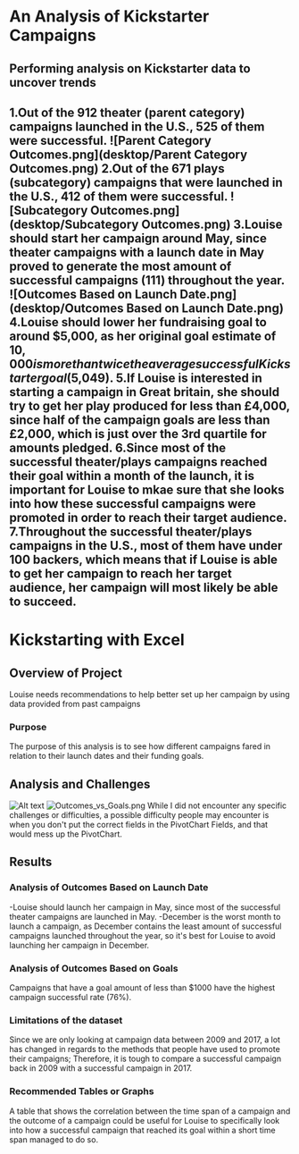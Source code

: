 # An Analysis of Kickstarter Campaigns
Performing analysis on Kickstarter data to uncover trends
---
1.Out of the 912 theater (parent category) campaigns launched in the U.S., 525 of them were successful.
![Parent Category Outcomes.png](desktop/Parent Category Outcomes.png)
2.Out of the 671 plays (subcategory) campaigns that were launched in the U.S., 412 of them were successful.
![Subcategory Outcomes.png](desktop/Subcategory Outcomes.png)
3.Louise should start her campaign around May, since theater campaigns with a launch date in May proved to generate the most amount of successful campaigns (111) throughout the year.
![Outcomes Based on Launch Date.png](desktop/Outcomes Based on Launch Date.png)
4.Louise should lower her fundraising goal to around $5,000, as her original goal estimate of $10,000 is more than twice the average successful Kickstarter goal ($5,049).
5.If Louise is interested in starting a campaign in Great britain, she should try to get her play produced for less than £4,000, since half of the campaign goals are less than £2,000, which is just over the 3rd quartile for amounts pledged.
6.Since most of the successful theater/plays campaigns reached their goal within a month of the launch, it is important for Louise to mkae sure that she looks into how these successful campaigns were promoted in order to reach their target audience. 
7.Throughout the successful theater/plays campaigns in the U.S., most of them have under 100 backers, which means that if Louise is able to get her campaign to reach her target audience, her campaign will most likely be able to succeed.
---
# Kickstarting with Excel
## Overview of Project
Louise needs recommendations to help better set up her campaign by using data provided from past campaigns
### Purpose
The purpose of this analysis is to see how different campaigns fared in relation to their launch dates and their funding goals.
## Analysis and Challenges
![Alt text](relative/path/to/Theater_Outcomes_vs_Launch.png?raw=true "Title")
![Outcomes_vs_Goals.png](desktop/Resources/Outcomes_vs_Goals.png)
While I did not encounter any specific challenges or difficulties, a possible difficulty people may encounter is when you don't put the correct fields in the PivotChart Fields, and that would mess up the PivotChart.
## Results
### Analysis of Outcomes Based on Launch Date
-Louise should launch her campaign in May, since most of the successful theater campaigns are launched in May.
-December is the worst month to launch a campaign, as December contains the least amount of successful campaigns launched throughout the year, so it's best for Louise to avoid launching her campaign in December.
### Analysis of Outcomes Based on Goals
Campaigns that have a goal amount of less than $1000 have the highest campaign successful rate (76%).
### Limitations of the dataset
Since we are only looking at campaign data between 2009 and 2017, a lot has changed in regards to the methods that people have used to promote their campaigns; Therefore, it is tough to compare a successful campaign back in 2009 with a successful campaign in 2017.
### Recommended Tables or Graphs
A table that shows the correlation between the time span of a campaign and the outcome of a campaign could be useful for Louise to specifically look into how a successful campaign that reached its goal within a short time span managed to do so.
